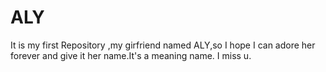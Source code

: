 # ALY
It is my first Repository ,my girfriend named ALY,so I hope I can adore her forever and give it her name.It's a meaning name.
I miss u.

